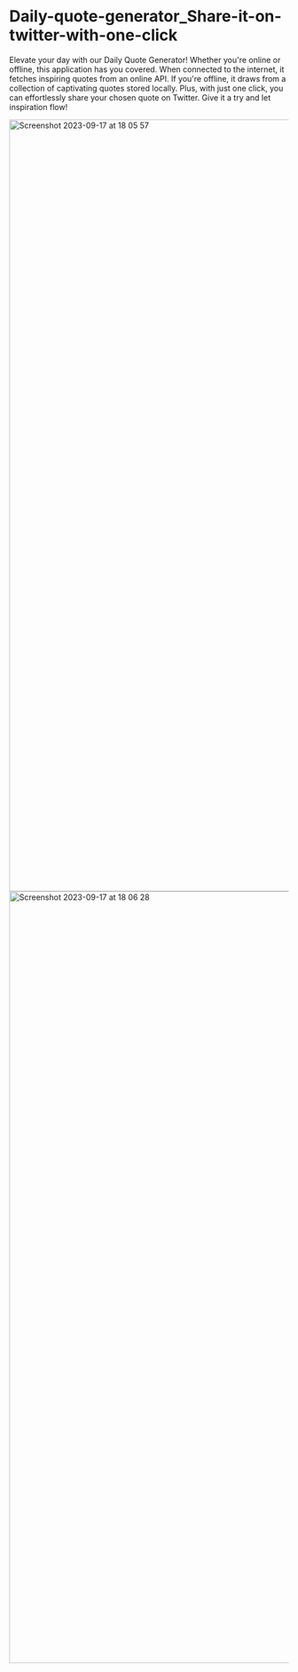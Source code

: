 # Daily-quote-generator_Share-it-on-twitter-with-one-click
Elevate your day with our Daily Quote Generator! Whether you're online or offline, this application has you covered. When connected to the internet, it fetches inspiring quotes from an online API. If you're offline, it draws from a collection of captivating quotes stored locally. Plus, with just one click, you can effortlessly share your chosen quote on Twitter. Give it a try and let inspiration flow!

<img width="1390" alt="Screenshot 2023-09-17 at 18 05 57" src="https://github.com/YimyLi213/Daily-quote-generator_Share-it-on-twitter-with-one-click/assets/99241307/26ce4228-6e4c-4928-a1b8-cff27e1d5303">

<img width="1390" alt="Screenshot 2023-09-17 at 18 06 28" src="https://github.com/YimyLi213/Daily-quote-generator_Share-it-on-twitter-with-one-click/assets/99241307/df25ee88-a57b-43fa-a010-f598ec414bf5">
